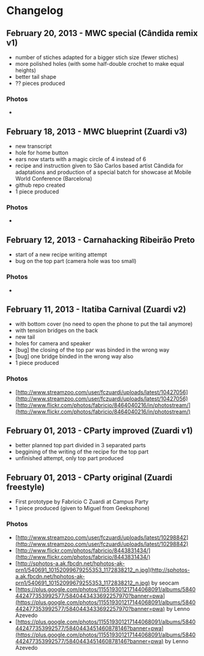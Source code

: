 Changelog
=========

February 20, 2013 - MWC special (Cândida remix v1)
-------------------------------------------------
- number of stiches adapted for a bigger stich size (fewer stiches)
- more polished holes (with some half-double crochet to make equal heights)
- better tail shape
- ?? pieces produced

### Photos ###

-


February 18, 2013 - MWC blueprint (Zuardi v3)
--------------------------------------------
- new transcript
- hole for home button
- ears now starts with a magic circle of 4 instead of 6
- recipe and instruction given to São Carlos based artist Cândida for
  adaptations and production of a special batch for showcase at Mobile World Conference (Barcelona)
- github repo created
- 1 piece produced

### Photos ###

-


February 12, 2013 - Carnahacking Ribeirão Preto
----------------------------------------------
- start of a new recipe writing attempt
- bug on the top part (camera hole was too small)

### Photos ###

-


February 11, 2013 - Itatiba Carnival (Zuardi v2)
-----------------------------------------------
- with bottom cover (no need to open the phone to put the tail anymore)
- with tension bridges on the back
- new tail
- holes for camera and speaker
- [bug] the closing of the top par was binded in the wrong way
- [bug] one bridge binded in the wrong way also
- 1 piece produced

### Photos ###

- [http://www.streamzoo.com/user/fczuardi/uploads/latest/10427056](http://www.streamzoo.com/user/fczuardi/uploads/latest/10427056)
- [http://www.flickr.com/photos/fabricio/8464040216/in/photostream/](http://www.flickr.com/photos/fabricio/8464040216/in/photostream/)


February 01, 2013 - CParty improved (Zuardi v1)
----------------------------------------------
- better planned top part divided in 3 separated parts
- beggining of the writing of the recipe for the top part
- unfinished attempt, only top part produced


February 01, 2013 - CParty original (Zuardi freestyle)
-----------------------------------------------------
- First prototype by Fabricio C Zuardi at Campus Party
- 1 piece produced (given to Miguel from Geeksphone)

### Photos ###

- [http://www.streamzoo.com/user/fczuardi/uploads/latest/10298842](http://www.streamzoo.com/user/fczuardi/uploads/latest/10298842)
- [http://www.flickr.com/photos/fabricio/8443831434/](http://www.flickr.com/photos/fabricio/8443831434/)
- [http://sphotos-a.ak.fbcdn.net/hphotos-ak-prn1/540691_10152099679255353_1172838212_n.jpg](http://sphotos-a.ak.fbcdn.net/hphotos-ak-prn1/540691_10152099679255353_1172838212_n.jpg) by seocam
- [https://plus.google.com/photos/115519301217144068091/albums/5840442477353992577/5840443433692257970?banner=pwa](https://plus.google.com/photos/115519301217144068091/albums/5840442477353992577/5840443433692257970?banner=pwa) by Lenno Azevedo
- [https://plus.google.com/photos/115519301217144068091/albums/5840442477353992577/5840443451460878146?banner=pwa](https://plus.google.com/photos/115519301217144068091/albums/5840442477353992577/5840443451460878146?banner=pwa) by Lenno Azevedo



